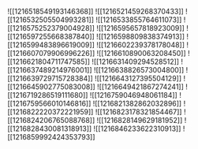 ![[1216518549193146368]]
![[1216521459268370433]]
![[1216532505504993281]]
![[1216533855764611073]]
![[1216575252379004928]]
![[1216595657818923009]]
![[1216597255668387840]]
![[1216598809838374913]]
![[1216599483896619009]]
![[1216602239378178048]]
![[1216607079906996226]]
![[1216610890063208450]]
![[1216621804711747585]]
![[1216631409294528512]]
![[1216637489214976001]]
![[1216638826573004800]]
![[1216639729715728384]]
![[1216643127395504129]]
![[1216645902775083008]]
![[1216649421867274241]]
![[1216719286519111680]]
![[1216759046948061184]]
![[1216759566010146816]]
![[1216821382862032896]]
![[1216822220372221959]]
![[1216823178321854467]]
![[1216824206765088768]]
![[1216828149629181952]]
![[1216828430081318913]]
![[1216846233622310913]]
![[1216859992424353793]]
